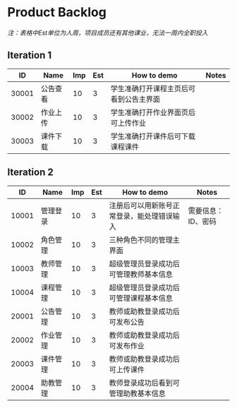 # Product Backlog
*注：表格中Est单位为人周，项目成员还有其他课业，无法一周内全职投入*

## Iteration 1
| ID | Name | Imp | Est | How to demo | Notes |
| -- | ---- | --- | --- | ----------- | ----- |
| 30001 | 公告查看 | 10 | 3 | 学生准确打开课程主页后可看到公告主界面 |
| 30002 | 作业上传 | 10 | 3 | 学生准确打开作业界面页后可上传作业 |
| 30003 | 课件下载 | 10 | 3 | 学生准确打开课件后可下载课程课件 |




## Iteration 2
| ID | Name | Imp | Est | How to demo | Notes |
| -- | ---- | --- | --- | ----------- | ----- |
| 10001 | 管理登录 | 10 | 3 | 注册后可以用新账号正常登录，能处理错误输入 | 需要信息：ID、密码 |
| 10002 | 角色管理 | 10 | 3 | 三种角色不同的管理主界面 |  |
| 10003 | 教师管理 | 10 | 3 | 超级管理员登录成功后可管理教师基本信息 |  |
| 10004 | 课程管理 | 10 | 3 | 超级管理员登录成功后可管理课程基本信息 |  
| 20001 | 公告管理 | 10 | 3 | 教师或助教登录成功后可发布公告 |  |
| 20002 | 作业管理 | 10 | 3 | 教师或助教登录成功后可发布作业 |  |
| 20003 | 课件管理 | 10 | 3 | 教师或助教登录成功后可上传课件 |  |
| 20004 | 助教管理 | 10 | 3 | 教师登录成功后看到可管理助教基本信息 |  |
